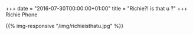 +++
date = "2016-07-30T00:00:00+01:00"
title = "Richie?! is that u ?"
+++
Richie Phone

{{% img-responsive "/img/richieisthatu.jpg" %}}